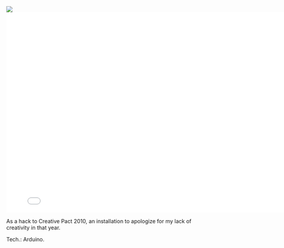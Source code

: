 <img src="http://farm8.staticflickr.com/7383/11313260134_90e8a5e5bc_b.jpg" />

<iframe src="//player.vimeo.com/video/14695949?title=0&byline=0&portrait=0&color=ffffff" width="800" height="530" frameborder="0" webkitallowfullscreen mozallowfullscreen allowfullscreen></iframe>

As a hack to Creative Pact 2010, an installation to apologize for my lack of creativity in that year.

Tech.: Arduino.

<!-- tags: gallery ; year: 2010 -->